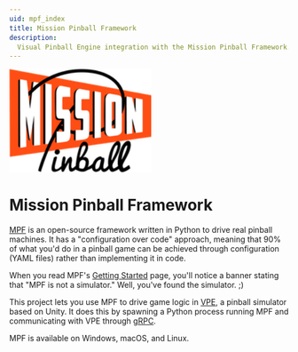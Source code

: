 ```yaml
---
uid: mpf_index
title: Mission Pinball Framework
description:
  Visual Pinball Engine integration with the Mission Pinball Framework.
---
```


<img alt="MPF Logo" width="256" src="mpf-logo-full.png" />

# Mission Pinball Framework

[MPF](https://missionpinball.org/latest/about/) is an open-source framework
written in Python to drive real pinball machines. It has a "configuration over
code" approach, meaning that 90% of what you'd do in a pinball game can be
achieved through configuration (YAML files) rather than implementing it in code.

When you read MPF's [Getting Started](https://missionpinball.org/latest/start/)
page, you'll notice a banner stating that "MPF is not a simulator." Well, you've
found the simulator. ;)

This project lets you use MPF to drive game logic in
[VPE](https://github.com/freezy/VisualPinball.Engine), a pinball simulator based
on Unity. It does this by spawning a Python process running MPF and
communicating with VPE through [gRPC](https://grpc.io/).

MPF is available on Windows, macOS, and Linux.
